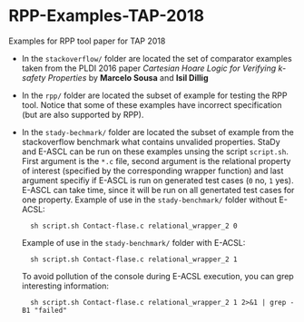 # RPP-Examples-TAP-2018
Examples for RPP tool paper for TAP 2018

- In the `stackoverflow/` folder are located the set of comparator examples taken 
  from the PLDI 2016 paper *Cartesian Hoare Logic for Verifying k-safety Properties*
  by **Marcelo Sousa** and **Isil Dillig**
 
- In the `rpp/` folder are located the subset of example for testing the RPP tool.
  Notice that some of these examples have incorrect specification (but are also supported by RPP).

- In the `stady-bechmark/` folder are located the subset of example from the stackoverflow benchmark what
  contains unvalided properties. StaDy and E-ASCL can be run on these examples unsing the script `script.sh`.
  First argument is the `*.c` file, second argument is the relational property of interest (specified by
  the corresponding wrapper function) and last argument specifiy if E-ASCL is run on generated test cases
  (`0` no, `1` yes). E-ASCL can take time, since it will be run on all genertated test cases for one property.
  Example of use in the `stady-benchmark/` folder without E-ACSL:
      
        sh script.sh Contact-flase.c relational_wrapper_2 0
   
  Example of use in the `stady-benchmark/` folder with E-ACSL:
         
        sh script.sh Contact-flase.c relational_wrapper_2 1
   	    
  To avoid pollution of the console during E-ACSL execution, you can grep interesting information:
  
        sh script.sh Contact-flase.c relational_wrapper_2 1 2>&1 | grep -B1 "failed"
  
